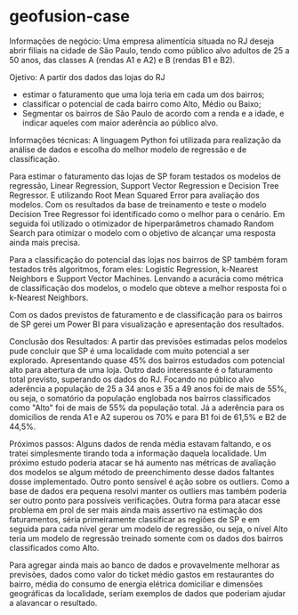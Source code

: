 # geofusion-case

Informações de negócio:
Uma empresa alimentícia situada no RJ deseja abrir filiais na cidade de São Paulo, tendo como público alvo adultos de 25 a 50 anos, das classes A (rendas A1 e A2) e B (rendas B1 e B2).

Ojetivo:
  A partir dos dados das lojas do RJ
  - estimar o faturamento que uma loja teria em cada um dos bairros;
  - classificar o potencial de cada bairro como Alto, Médio ou Baixo;
  - Segmentar os bairros de São Paulo de acordo com a renda e a idade, e indicar aqueles com maior aderência ao público alvo.

Informações técnicas:
A linguagem Python foi utilizada para realização da análise de dados e escolha do melhor modelo de regressão e de classificação.

Para estimar o faturamento das lojas de SP foram testados os modelos de regressão, Linear Regression, Support Vector Regression e Decision Tree Regressor. E utilizando Root Mean Squared Error para avaliação dos modelos. Com os resultados da base de treinamento e teste o modelo Decision Tree Regressor foi identificado como o melhor para o cenário. Em seguida foi utilizado o otimizador de hiperparâmetros chamado Random Search para otimizar o modelo com o objetivo de alcançar uma resposta ainda mais precisa.

Para a classificação do potencial das lojas nos bairros de SP também foram testados três algoritmos, foram eles: Logistic Regression, k-Nearest Neighbors e Support Vector Machines. Lenvando a acurácia como métrica de classificação dos modelos, o modelo que obteve a melhor resposta foi o k-Nearest Neighbors.

Com os dados previstos de faturamento e de classificação para os bairros de SP gerei um Power BI para visualização e apresentação dos resultados.

Conclusão dos Resultados:
A partir das previsões estimadas pelos modelos pude concluir que SP é uma localidade com muito potencial a ser explorado. Apresentando quase 45% dos bairros estudados com potencial alto para abertura de uma loja. Outro dado interessante é o faturamento total previsto, superando os dados do RJ.
Focando no público alvo aderência a população de 25 a 34 anos e 35 a 49 anos foi de mais de 55%, ou seja, o somatório da população englobada nos bairros classificados como "Alto" foi de mais de 55% da população total.
Já a aderência para os domicílios de renda A1 e A2 superou os 70% e para B1 foi de 61,5% e B2 de 44,5%.

Próximos passos:
Alguns dados de renda média estavam faltando, e os tratei simplesmente tirando toda a informação daquela localidade. Um próximo estudo poderia atacar se há aumento nas métricas de avaliação dos modelos se algum método de preenchimento desse dados faltantes dosse implementado.
Outro ponto sensível é ação sobre os outliers. Como a base de dados era pequena resolvi manter os outliers mas também poderia ser outro ponto para possíveis verificações.
Outra forma para atacar esse problema em prol de ser mais ainda mais assertivo na estimação dos faturamentos, séria primeiramente classificar as regiões de SP e em seguida para cada nível gerar um modelo de regressão, ou seja, o nível Alto teria um modelo de regressão treinado somente com os dados dos bairros classificados como Alto.

Para agregar ainda mais ao banco de dados e provavelmente melhorar as previsões, dados como valor do ticket médio gastos em restaurantes do bairro, média do consumo de energia elétrica domiciliar e dimensões geográficas da localidade, seriam exemplos de dados que poderiam ajudar a alavancar o resultado.

